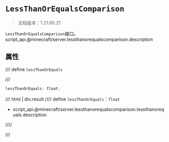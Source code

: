 # `LessThanOrEqualsComparison`

> 文档版本：1.21.60.21

`LessThanOrEqualsComparison`接口。script_api.@minecraft/server.lessthanorequalscomparison.description

## 属性

/// define
`lessThanOrEquals`


///

```js
lessThanOrEquals: float;
```

/// html | div.result
//// define
`lessThanOrEquals`：`float`

- script_api.@minecraft/server.lessthanorequalscomparison.lessthanorequals.description


////

///


